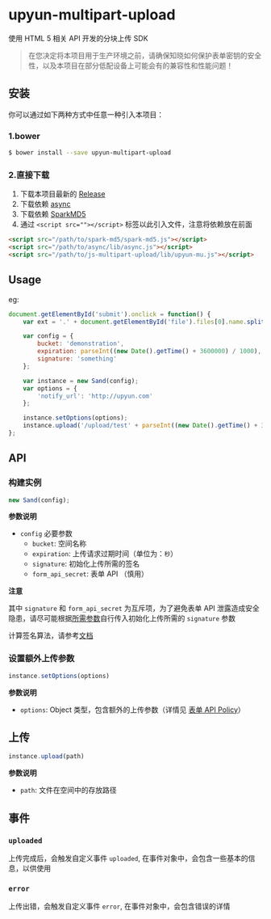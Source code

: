 # upyun-multipart-upload
使用 HTML 5 相关 API 开发的分块上传 SDK


> 在您决定将本项目用于生产环境之前，请确保知晓如何保护表单密钥的安全性，以及本项目在部分低配设备上可能会有的兼容性和性能问题！


## 安装
你可以通过如下两种方式中任意一种引入本项目：

### 1.bower
```sh
$ bower install --save upyun-multipart-upload
```

### 2.直接下载
1.  下载本项目最新的 [Release](https://github.com/upyun/js-multipart-upload/releases/latest)
2.  下载依赖 [async](https://github.com/caolan/async/releases/latest)
3.  下载依赖 [SparkMD5](https://github.com/satazor/SparkMD5/releases/latest)
4.  通过 `<script src=""></script>` 标签以此引入文件，注意将依赖放在前面

```html
<script src="/path/to/spark-md5/spark-md5.js"></script>
<script src="/path/to/async/lib/async.js"></script>
<script src="/path/to/js-multipart-upload/lib/upyun-mu.js"></script>
```

## Usage

eg:

```js
document.getElementById('submit').onclick = function() {
    var ext = '.' + document.getElementById('file').files[0].name.split('.').pop();

    var config = {
        bucket: 'demonstration',
        expiration: parseInt((new Date().getTime() + 3600000) / 1000),
        signature: 'something'
    };

    var instance = new Sand(config);
    var options = {
        'notify_url': 'http://upyun.com'
    };

    instance.setOptions(options);
    instance.upload('/upload/test' + parseInt((new Date().getTime() + 3600000) / 1000) + ext);
};
```


## API

### 构建实例
```js
new Sand(config);
```

__参数说明__

* `config` 必要参数
    * `bucket`: 空间名称
    * `expiration`: 上传请求过期时间（单位为：`秒`）
    * `signature`: 初始化上传所需的签名
    * `form_api_secret`: 表单 API （慎用）

__注意__

其中 `signature` 和 `form_api_secret` 为互斥项，为了避免表单 API 泄露造成安全隐患，请尽可能根据[所需参数](https://github.com/upyun/js-multipart-upload/wiki/%E5%88%86%E5%9D%97%E4%B8%8A%E4%BC%A0%E8%AF%B4%E6%98%8E#%E5%85%83%E4%BF%A1%E6%81%AF)自行传入初始化上传所需的 `signature` 参数

计算签名算法，请参考[文档](https://github.com/upyun/js-multipart-upload/wiki/%E5%88%86%E5%9D%97%E4%B8%8A%E4%BC%A0%E8%AF%B4%E6%98%8E#signature-%E5%92%8C-policy-%E7%AE%97%E6%B3%95)


### 设置额外上传参数

```js
instance.setOptions(options)
```
__参数说明__

* `options`: Object 类型，包含额外的上传参数（详情见 [表单 API Policy](http://docs.upyun.com/api/form_api/#api_1)）

## 上传
```js
instance.upload(path)
```

__参数说明__

* `path`: 文件在空间中的存放路径


## 事件

### `uploaded`
上传完成后，会触发自定义事件 `uploaded`, 在事件对象中，会包含一些基本的信息，以供使用


### `error`
上传出错，会触发自定义事件 `error`, 在事件对象中，会包含错误的详情
